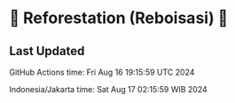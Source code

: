 
# 🌳 Reforestation (Reboisasi) 🌲

## Last Updated

GitHub Actions time: Fri Aug 16 19:15:59 UTC 2024

Indonesia/Jakarta time: Sat Aug 17 02:15:59 WIB 2024
